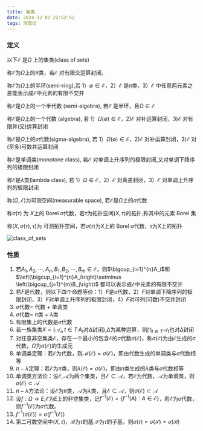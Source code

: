 ```yaml
---
title: 集类
date: 2024-12-02 22:52:52
tags: 测度论
---
```


### 定义

以下$\mathcal{E}$ 是$\Omega$ 上的集类(class of sets)

称$\mathcal{E}$为$\Omega$上的$\pi$类，若$\mathcal{E}$ 对有限交运算封闭。

称$\mathcal{E}$为$\Omega$上的半环(semi-ring),若 1）$\emptyset \in \mathcal{E}$，2）$\mathcal{E}$ 是$\pi$类，3）$\mathcal{E}$ 中任意两元素之差能表示成$\mathcal{E}$中元素的有限不交并

称$\mathcal{E}$是$\Omega$上的一个半代数 (semi-algebra), 若$\mathcal{E}$ 是半环，且$\Omega \in \mathcal{E}$

称$\mathcal{E}$是$\Omega$上的一个代数 (algebra), 若 1）$\Omega(\emptyset) \in \mathcal{E}$，2)$\mathcal{E}$ 对补运算封闭，3)$\mathcal{E}$ 对有限并(交)运算封闭

称$\mathcal{E}$是$\Omega$上的$\sigma$代数(sigma-algebra), 若 1）$\Omega(\emptyset) \in \mathcal{E}$，2)$\mathcal{E}$ 对补运算封闭，3)$\mathcal{E}$ 对(至多)可数并运算封闭

称$\mathcal{E}$是单调类(monotone class), 若$\mathcal{E}$ 对单调上升序列的极限封闭,又对单调下降序列的极限封闭

称$\mathcal{E}$是$\lambda$类(lambda class), 若 1）$\Omega \in \mathcal{E}$，2）$\mathcal{E}$ 对真差封闭，3）$\mathcal{E}$ 对单调上升序列的极限封闭

称$(\Omega,\mathcal{E})$为可测空间(measurable space), 若$\mathcal{E}$是$\Omega$上的$\sigma$代数

称$\sigma(\tau)$ 为 $X$上的 Borel $\sigma$代数，若$\tau$为拓扑空间$(X,\tau)$的拓扑,称其中的元素 Borel 集

称$(X,\sigma(\tau),\tau)$为 可测拓扑空间，若$\sigma(\tau)$为$X$上的 Borel $\sigma$代数，$\tau$为$X$上的拓扑

![class_of_sets](sigma.png)

### 性质

1. 若$A_1,A_2,\cdots,A_n,B_1,B_2,\cdots,B_m\in \mathcal{E}$，则$\bigcup_{i=1}^{n}A_i$和$\left(\bigcup_{i=1}^{n}A_i\right)\setminus \left(\bigcup_{j=1}^{m}B_j\right)$ 都可以表示成$\mathcal{E}$中元素的有限不交并
2. 若$F$是代数，则以下四个命题等价：1）$F$是$\sigma$代数，2）$F$对单调下降序列的极限封闭，3）$F$对单调上升序列的极限封闭，4）$F$对可列(可数)不交并封闭
3. $\sigma$代数$=$ 代数 $+$ 单调类
4. $\sigma$代数$=$ $\pi$类 $+$ $\lambda$类
5. 有限集上的代数是$\sigma$代数
6. 若一族集类$X=\{\mathcal{A_t},t\in T\,A_t\text{对}\Delta\text{封闭}\}$,$\Delta$为某种运算，则$\bigcap_{t\in T}\mathcal{A}_t$也对$\Delta$封闭
7. 对任意非空集类$\mathcal{E}$，存在一个最小的包含$\mathcal{E}$的$\sigma$代数$\sigma(\mathcal{E})$，称$\sigma(\mathcal{E})$为由$\mathcal{E}$生成的$\sigma$代数，$\Omega$为$\sigma(\mathcal{E})$的生成元
8. 单调类定理：若$\mathcal{E}$为代数，则$\mathcal{M}(\mathcal{E})=\sigma(\mathcal{E})$，即由代数生成的单调类与$\sigma$代数相等
9. $\pi-\lambda$定理：若$\mathcal{E}$为$\pi$类，则$\lambda(\mathcal{E})=\sigma(\mathcal{E})$，即由$\pi$类生成的$\lambda$类与$\sigma$代数相等
10. 单调类方法论：设$\mathcal{E},\mathcal{A}$为两个集类，且$\mathcal{E}\subset \mathcal{A}$，若$\mathcal{E}$为代数，$\mathcal{A}$为单调类，则$\sigma(\mathcal{E})\subset \mathcal{A}$
11. $\pi-\lambda$方法论：设$\mathcal{E}$为$\pi$类，$\mathcal{A}$为$\lambda$类，且$\mathcal{E}\subset \mathcal{A}$，则$\sigma(\mathcal{E})\subset \mathcal{A}$
12. 设$f:\Omega \to E$,$\mathcal{E}$为$E$上的非空集类，记$f^{-1}(\mathcal{E})=\{f^{-1}(A):A\in \mathcal{E}\}$，若$\mathcal{E}$为$\sigma$代数，则$f^{-1}(\mathcal{E})$为$\sigma$代数。
13. $f^{-1}(\sigma(\mathcal{E}))=\sigma(f^{-1}(\mathcal{E}))$
14. 第二可数空间中$(X,\tau)$，$\mathcal{B}$为$\tau$的基,$\mathcal{S}$为$\tau$的子基，则$\sigma(\tau)=\sigma(\mathcal{S})=\sigma(\mathcal{B})$
